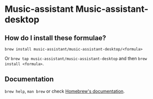 # Music-assistant Music-assistant-desktop

## How do I install these formulae?

`brew install music-assistant/music-assistant-desktop/<formula>`

Or `brew tap music-assistant/music-assistant-desktop` and then `brew install <formula>`.

## Documentation

`brew help`, `man brew` or check [Homebrew's documentation](https://docs.brew.sh).
